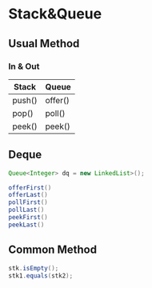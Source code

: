 # Stack&Queue

## Usual Method
### In & Out
| Stack      | Queue |
| ----------- | ----------- |
| push()      | offer()       |
| pop()   | poll()        |
| peek()   | peek()        |

## Deque
```java
Queue<Integer> dq = new LinkedList>();

offerFirst()
offerLast()
pollFirst()
pollLast()
peekFirst()
peekLast()
```

## Common Method
```java
stk.isEmpty();
stk1.equals(stk2);

```
